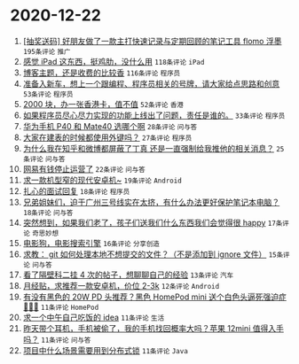 # 2020-12-22

1. [[抽奖送码] 好朋友做了一款主打快速记录与定期回顾的笔记工具 flomo 浮墨](https://www.v2ex.com/t/737693) ``195条评论`` ``推广``
1. [感觉 iPad 这东西，挺鸡肋，没什么用](https://www.v2ex.com/t/737726) ``118条评论`` ``iPad``
1. [博客主题，还是收费的比较香](https://www.v2ex.com/t/737701) ``116条评论`` ``程序员``
1. [准备入新车，想上一个跟编程、程序员相关的号牌，请大家给点思路和创意](https://www.v2ex.com/t/737773) ``53条评论`` ``程序员``
1. [2000 块，办一张香港卡，值不值](https://www.v2ex.com/t/737723) ``52条评论`` ``香港``
1. [如果程序员尽心尽力实现的功能上线出了问题，责任是谁的。](https://www.v2ex.com/t/737781) ``33条评论`` ``程序员``
1. [华为手机 P40 和 Mate40 选哪个啊](https://www.v2ex.com/t/737733) ``28条评论`` ``问与答``
1. [大家在建表的时候都使用外键吗？](https://www.v2ex.com/t/737758) ``27条评论`` ``程序员``
1. [为什么我在知乎和微博都屏蔽了丁真 还是一直强制给我推他的相关消息？](https://www.v2ex.com/t/737730) ``25条评论`` ``问与答``
1. [网易有钱停止运营了](https://www.v2ex.com/t/737689) ``22条评论`` ``问与答``
1. [求一款机型窄的现代安卓机~](https://www.v2ex.com/t/737808) ``19条评论`` ``Android``
1. [扎心的面试回复](https://www.v2ex.com/t/737828) ``18条评论`` ``程序员``
1. [兄弟姐妹们，迫于广州三号线实在太挤，有什么办法更好保护笔记本电脑？](https://www.v2ex.com/t/737764) ``18条评论`` ``问与答``
1. [突然想到，如果我们老了，孩子们送我们什么东西我们会觉得很 happy](https://www.v2ex.com/t/737802) ``17条评论`` ``奇思妙想``
1. [电影狗，电影搜索引擎](https://www.v2ex.com/t/737700) ``16条评论`` ``分享创造``
1. [求教： git 如何处理本地不想提交的文件？（不是添加到 ignore 文件）](https://www.v2ex.com/t/737713) ``15条评论`` ``问与答``
1. [看了隔壁科二挂 4 次的帖子，想聊聊自己的经验](https://www.v2ex.com/t/737757) ``13条评论`` ``汽车``
1. [月经贴，求推荐一款安卓机，价位 2-3k](https://www.v2ex.com/t/737805) ``12条评论`` ``Android``
1. [有没有黑色的 20W PD 头推荐？黑色 HomePod mini 送个白色头逼死强迫症🤦🏻‍♂️](https://www.v2ex.com/t/737817) ``11条评论`` ``HomePod``
1. [求一个中午自己吃饭的 idea](https://www.v2ex.com/t/737803) ``11条评论`` ``生活``
1. [昨天带个耳机，手机被偷了，我的手机找回概率大吗？苹果 12mini 值得入手吗？](https://www.v2ex.com/t/737790) ``11条评论`` ``问与答``
1. [项目中什么场景需要用到分布式锁](https://www.v2ex.com/t/737742) ``11条评论`` ``Java``
